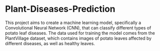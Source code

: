 # Plant-Diseases-Prediction
This project aims to create a machine learning model, specifically a Convolutional Neural Network (CNN), that can classify different types of potato leaf diseases. The data used for training the model comes from the PlantVillage dataset, which contains images of potato leaves affected by different diseases, as well as healthy leaves.
